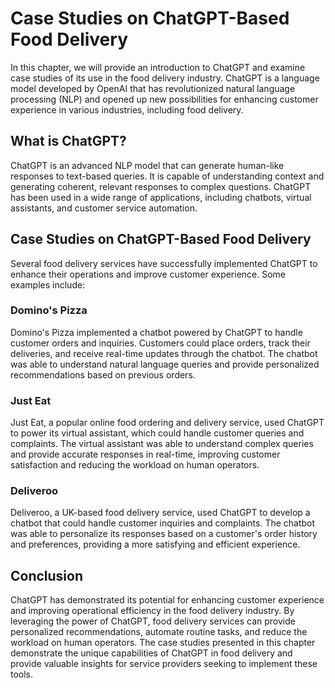 Case Studies on ChatGPT-Based Food Delivery
===============================================================================

In this chapter, we will provide an introduction to ChatGPT and examine case studies of its use in the food delivery industry. ChatGPT is a language model developed by OpenAI that has revolutionized natural language processing (NLP) and opened up new possibilities for enhancing customer experience in various industries, including food delivery.

What is ChatGPT?
----------------

ChatGPT is an advanced NLP model that can generate human-like responses to text-based queries. It is capable of understanding context and generating coherent, relevant responses to complex questions. ChatGPT has been used in a wide range of applications, including chatbots, virtual assistants, and customer service automation.

Case Studies on ChatGPT-Based Food Delivery
-------------------------------------------

Several food delivery services have successfully implemented ChatGPT to enhance their operations and improve customer experience. Some examples include:

### Domino's Pizza

Domino's Pizza implemented a chatbot powered by ChatGPT to handle customer orders and inquiries. Customers could place orders, track their deliveries, and receive real-time updates through the chatbot. The chatbot was able to understand natural language queries and provide personalized recommendations based on previous orders.

### Just Eat

Just Eat, a popular online food ordering and delivery service, used ChatGPT to power its virtual assistant, which could handle customer queries and complaints. The virtual assistant was able to understand complex queries and provide accurate responses in real-time, improving customer satisfaction and reducing the workload on human operators.

### Deliveroo

Deliveroo, a UK-based food delivery service, used ChatGPT to develop a chatbot that could handle customer inquiries and complaints. The chatbot was able to personalize its responses based on a customer's order history and preferences, providing a more satisfying and efficient experience.

Conclusion
----------

ChatGPT has demonstrated its potential for enhancing customer experience and improving operational efficiency in the food delivery industry. By leveraging the power of ChatGPT, food delivery services can provide personalized recommendations, automate routine tasks, and reduce the workload on human operators. The case studies presented in this chapter demonstrate the unique capabilities of ChatGPT in food delivery and provide valuable insights for service providers seeking to implement these tools.
